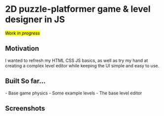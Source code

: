 <h1>2D puzzle-platformer game & level designer in JS</h1>

<mark><i>Work in progress</i></mark>

<h2>Motivation</h2>
I wanted to refresh my HTML CSS JS basics, as well as try my hand at creating a complex level editor while keeping the UI simple and easy to use.

<h2>Built So far...</h2>
- Base game physics
- Some example levels
- The base level editor

<h2>Screenshots</h2>
